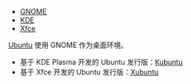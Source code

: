 - [GNOME](https://zh.wikipedia.org/zh-cn/GNOME)
- [KDE](https://zh.wikipedia.org/zh-cn/KDE_Plasma_5)
- [Xfce](https://zh.wikipedia.org/zh-cn/Xfce)

[Ubuntu](https://zh.wikipedia.org/zh-cn/Ubuntu) 使用 GNOME 作为桌面环境。

- 基于 KDE Plasma 开发的 Ubuntu 发行版：[Kubuntu](https://zh.wikipedia.org/zh-cn/Kubuntu)
- 基于 Xfce 开发的 Ubuntu 发行版：[Xubuntu](https://zh.wikipedia.org/zh-cn/Xubuntu)